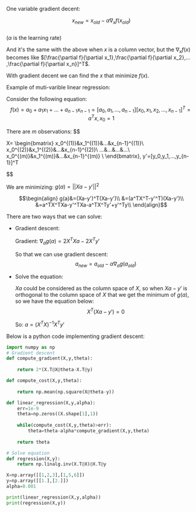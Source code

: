 One variable gradient decent:

$$x_{new}=x_{old}-\alpha \nabla_xf(x_{old})$$  
($\alpha$ is the learning rate)

And it's the same with the above when $x$ is a column vector, but the $\nabla_xf(x)$ becomes like $[\frac{\partial f}{\partial x_1},\frac{\partial f}{\partial x_2},... ,\frac{\partial f}{\partial x_n}]^T$.

With gradient decent we can find the $x$ that minimize $f(x)$. 

Example of muti-varible linear regression:

Consider the following equation:
$$f(x)=a_0+a_1x_1+...+a_{n-1}x_{n-1}=[a_0,a_1,...,a_{n-1}][x_0,x_1,x_2,...,x_{n-1}]^T=a^Tx,x_0=1$$

There are $m$ observations: 
$$

X=
\begin{bmatrix} 
x_0^{(1)}&x_1^{(1)}&...&x_{n-1}^{(1)}\\
x_0^{(2)}&x_1^{(2)}&...&x_{n-1}^{(2)}\\
...&...&...&...\\
x_0^{(m)}&x_1^{(m)}&...&x_{n-1}^{(m)} \\
\end{bmatrix},
y'=[y_0,y_1,...,y_{n-1}]^T

$$

We are minimizing: $g(a)=||Xa-y'||^2$

$$\begin{align}
    g(a)&=(Xa-y')^T(Xa-y')\\
    &=(a^TX^T-y'^T)(Xa-y')\\
    &=a^TX^TXa-y'^TXa-a^TX^Ty'+y'^Ty\\
\end{align}$$

There are two ways that we can solve:
- Gradient descent:

    Gradient: $\nabla_ag(a)=2X^TXa-2X^Ty'$

    So that we can use gradient descent:
    $$a_{new}=a_{old}-\alpha \nabla_ag(a_{old})$$

- Solve the equation:
  
  $Xa$ could be considered as the column space of $X$, so when $Xa-y'$ is orthogonal to the column space of $X$ that we get the minimum of $g(a)$, so we have the equation below:
  $$X^T(Xa-y')=0$$ 

  So: $a=(X^TX)^{-1}X^Ty'$


Below is a python code implementing gradient descent:
```python
import numpy as np
# Gradient descent
def compute_gradient(X,y,theta):
    
    return 2*(X.T@X@theta-X.T@y)

def compute_cost(X,y,theta):
    
    return np.mean(np.square(X@theta-y))

def linear_regression(X,y,alpha):
    err=1e-9
    theta=np.zeros((X.shape[1],1))
    
    while(compute_cost(X,y,theta)>err):
        theta=theta-alpha*compute_gradient(X,y,theta)
        
    return theta

# Solve equation
def regression(X,y):
    return np.linalg.inv(X.T@X)@X.T@y

X=np.array([[1,2,3],[1,5,6]])
y=np.array([[1.],[2.]])
alpha=0.001

print(linear_regression(X,y,alpha))
print(regression(X,y))


   


```